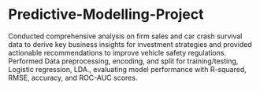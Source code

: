 # Predictive-Modelling-Project
Conducted comprehensive analysis on firm sales and car crash survival data to derive key business insights for investment strategies and provided actionable recommendations to improve vehicle safety regulations.
Performed Data preprocessing, encoding, and split for training/testing, Logistic regression, LDA.,
evaluating model performance with R-squared, RMSE, accuracy, and ROC-AUC scores.
